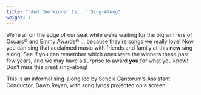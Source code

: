 ```yaml
---
title: "“And the Winner Is...” Sing-Along" 
weight: 1
---
```


We’re all on the edge of our seat while we’re waiting for the big winners of
Oscars® and Emmy Awards® ... because they’re songs we really love! Now you can
sing that acclaimed music with friends and family at this **new** sing-along!
See if you can remember which ones were the winners these past few years, and we
may have a surprise to award **you** for what you know! Don’t miss this great
sing-along!

This is an informal sing-along led by Schola Cantorum’s Assistant Conductor,
Dawn Reyen, with song lyrics projected on a screen.

